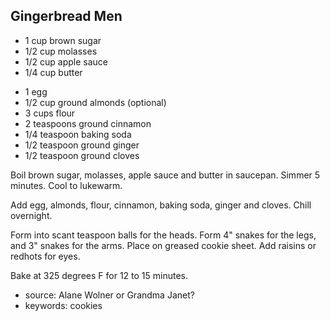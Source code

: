 Gingerbread Men
---------------

- 1 cup brown sugar
- 1/2 cup molasses
- 1/2 cup apple sauce
- 1/4 cup butter
<!-- -->
- 1 egg
- 1/2 cup ground almonds (optional)
- 3 cups flour
- 2 teaspoons ground cinnamon
- 1/4 teaspoon baking soda
- 1/2 teaspoon ground ginger
- 1/2 teaspoon ground cloves

Boil brown sugar, molasses, apple sauce and butter in saucepan.
Simmer 5 minutes.  Cool to lukewarm.

Add egg, almonds, flour, cinnamon, baking soda, ginger and cloves.
Chill overnight.

Form into scant teaspoon balls for the heads.
Form 4" snakes for the legs, and 3" snakes for the arms.  Place on
greased cookie sheet.  Add raisins or redhots for eyes.

Bake at 325 degrees F for 12 to 15 minutes.

- source: Alane Wolner or Grandma Janet?
- keywords: cookies
